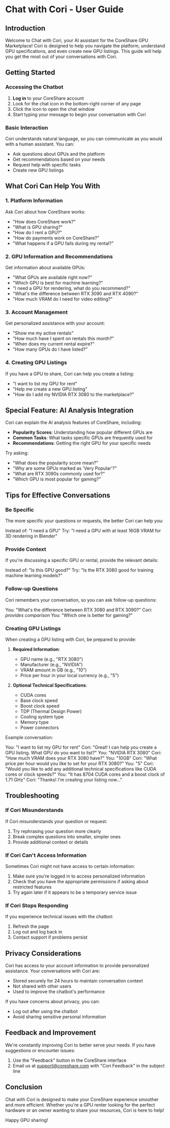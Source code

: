 # Chat with Cori - User Guide

## Introduction

Welcome to Chat with Cori, your AI assistant for the CoreShare GPU Marketplace! Cori is designed to help you navigate the platform, understand GPU specifications, and even create new GPU listings. This guide will help you get the most out of your conversations with Cori.

## Getting Started

### Accessing the Chatbot

1. **Log in** to your CoreShare account
2. Look for the chat icon in the bottom-right corner of any page
3. Click the icon to open the chat window
4. Start typing your message to begin your conversation with Cori

### Basic Interaction

Cori understands natural language, so you can communicate as you would with a human assistant. You can:

- Ask questions about GPUs and the platform
- Get recommendations based on your needs
- Request help with specific tasks
- Create new GPU listings

## What Cori Can Help You With

### 1. Platform Information

Ask Cori about how CoreShare works:

- "How does CoreShare work?"
- "What is GPU sharing?"
- "How do I rent a GPU?"
- "How do payments work on CoreShare?"
- "What happens if a GPU fails during my rental?"

### 2. GPU Information and Recommendations

Get information about available GPUs:

- "What GPUs are available right now?"
- "Which GPU is best for machine learning?"
- "I need a GPU for rendering, what do you recommend?"
- "What's the difference between RTX 3090 and RTX 4090?"
- "How much VRAM do I need for video editing?"

### 3. Account Management

Get personalized assistance with your account:

- "Show me my active rentals"
- "How much have I spent on rentals this month?"
- "When does my current rental expire?"
- "How many GPUs do I have listed?"

### 4. Creating GPU Listings

If you have a GPU to share, Cori can help you create a listing:

- "I want to list my GPU for rent"
- "Help me create a new GPU listing"
- "How do I add my NVIDIA RTX 3080 to the marketplace?"

## Special Feature: AI Analysis Integration

Cori can explain the AI analysis features of CoreShare, including:

- **Popularity Scores**: Understanding how popular different GPUs are
- **Common Tasks**: What tasks specific GPUs are frequently used for
- **Recommendations**: Getting the right GPU for your specific needs

Try asking:
- "What does the popularity score mean?"
- "Why are some GPUs marked as 'Very Popular'?"
- "What are RTX 3090s commonly used for?"
- "Which GPU is most popular for gaming?"

## Tips for Effective Conversations

### Be Specific

The more specific your questions or requests, the better Cori can help you:

Instead of: "I need a GPU"
Try: "I need a GPU with at least 16GB VRAM for 3D rendering in Blender"

### Provide Context

If you're discussing a specific GPU or rental, provide the relevant details:

Instead of: "Is this GPU good?"
Try: "Is the RTX 3080 good for training machine learning models?"

### Follow-up Questions

Cori remembers your conversation, so you can ask follow-up questions:

You: "What's the difference between RTX 3080 and RTX 3090?"
Cori: *provides comparison*
You: "Which one is better for gaming?"

### Creating GPU Listings

When creating a GPU listing with Cori, be prepared to provide:

1. **Required Information**:
   - GPU name (e.g., "RTX 3080")
   - Manufacturer (e.g., "NVIDIA")
   - VRAM amount in GB (e.g., "10")
   - Price per hour in your local currency (e.g., "5")

2. **Optional Technical Specifications**:
   - CUDA cores
   - Base clock speed
   - Boost clock speed
   - TDP (Thermal Design Power)
   - Cooling system type
   - Memory type
   - Power connectors

Example conversation:

You: "I want to list my GPU for rent"
Cori: "Great! I can help you create a GPU listing. What GPU do you want to list?"
You: "NVIDIA RTX 3080"
Cori: "How much VRAM does your RTX 3080 have?"
You: "10GB"
Cori: "What price per hour would you like to set for your RTX 3080?"
You: "5"
Cori: "Would you like to add any additional technical specifications like CUDA cores or clock speeds?"
You: "It has 8704 CUDA cores and a boost clock of 1.71 GHz"
Cori: "Thanks! I'm creating your listing now..."

## Troubleshooting

### If Cori Misunderstands

If Cori misunderstands your question or request:

1. Try rephrasing your question more clearly
2. Break complex questions into smaller, simpler ones
3. Provide additional context or details

### If Cori Can't Access Information

Sometimes Cori might not have access to certain information:

1. Make sure you're logged in to access personalized information
2. Check that you have the appropriate permissions if asking about restricted features
3. Try again later if it appears to be a temporary service issue

### If Cori Stops Responding

If you experience technical issues with the chatbot:

1. Refresh the page
2. Log out and log back in
3. Contact support if problems persist

## Privacy Considerations

Cori has access to your account information to provide personalized assistance. Your conversations with Cori are:

- Stored securely for 24 hours to maintain conversation context
- Not shared with other users
- Used to improve the chatbot's performance

If you have concerns about privacy, you can:
- Log out after using the chatbot
- Avoid sharing sensitive personal information

## Feedback and Improvement

We're constantly improving Cori to better serve your needs. If you have suggestions or encounter issues:

1. Use the "Feedback" button in the CoreShare interface
2. Email us at support@coreshare.com with "Cori Feedback" in the subject line

## Conclusion

Chat with Cori is designed to make your CoreShare experience smoother and more efficient. Whether you're a GPU renter looking for the perfect hardware or an owner wanting to share your resources, Cori is here to help!

Happy GPU sharing!